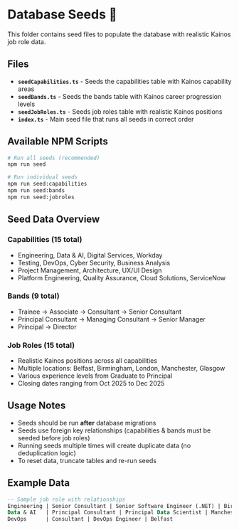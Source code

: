 # Database Seeds 🌱

This folder contains seed files to populate the database with realistic Kainos job role data.

## Files

- **`seedCapabilities.ts`** - Seeds the capabilities table with Kainos capability areas
- **`seedBands.ts`** - Seeds the bands table with Kainos career progression levels  
- **`seedJobRoles.ts`** - Seeds job roles table with realistic Kainos positions
- **`index.ts`** - Main seed file that runs all seeds in correct order

## Available NPM Scripts

```bash
# Run all seeds (recommended)
npm run seed

# Run individual seeds
npm run seed:capabilities
npm run seed:bands  
npm run seed:jobroles
```

## Seed Data Overview

### Capabilities (15 total)
- Engineering, Data & AI, Digital Services, Workday
- Testing, DevOps, Cyber Security, Business Analysis
- Project Management, Architecture, UX/UI Design
- Platform Engineering, Quality Assurance, Cloud Solutions, ServiceNow

### Bands (9 total)
- Trainee → Associate → Consultant → Senior Consultant
- Principal Consultant → Managing Consultant → Senior Manager
- Principal → Director

### Job Roles (15 total)
- Realistic Kainos positions across all capabilities
- Multiple locations: Belfast, Birmingham, London, Manchester, Glasgow
- Various experience levels from Graduate to Principal
- Closing dates ranging from Oct 2025 to Dec 2025

## Usage Notes

- Seeds should be run **after** database migrations
- Seeds use foreign key relationships (capabilities & bands must be seeded before job roles)
- Running seeds multiple times will create duplicate data (no deduplication logic)
- To reset data, truncate tables and re-run seeds

## Example Data

```sql
-- Sample job role with relationships
Engineering | Senior Consultant | Senior Software Engineer (.NET) | Birmingham
Data & AI   | Principal Consultant | Principal Data Scientist | Manchester  
DevOps      | Consultant | DevOps Engineer | Belfast
```